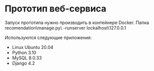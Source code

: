 # Прототип веб-сервиса

Запуск прототипа нужно производить в контейнере Docker. 
Папка recomendation\manage.py\ -runserver lockalhost\127.0.0.1 

Используются следующие приложения:

- Linux Ubuntu 20.04
- Python 3.10
- MySQL 8.0.33
- Django 4.2

